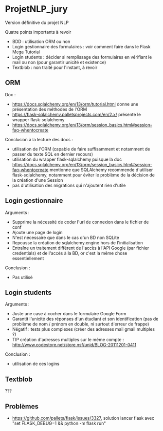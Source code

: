 # ProjetNLP_jury
Version définitive du projet NLP

Quatre points importants à revoir

* BDD : utilisation ORM ou non
* Login gestionnaire des formulaires : voir comment faire dans le Flask Mega Tutorial
* Login students : décider si remplissage des formulaires en vérifiant le mail ou non (pour garantir unicité et existence)
* Textblob : non traité pour l'instant, à revoir

## ORM
Doc : 
* https://docs.sqlalchemy.org/en/13/orm/tutorial.html donne une présentation des méthodes de l'ORM
* https://flask-sqlalchemy.palletsprojects.com/en/2.x/ présente le wrapper flask-sqlalchemy
* https://docs.sqlalchemy.org/en/13/orm/session_basics.html#session-faq-whentocreate

Conclusion à la lecture des docs :
* utilisation de l'ORM (capable de faire suffisamment et notamment de passer du texte SQL en dernier recours)
* utilisation du wrapper flask-sqlalchemy puisque la doc
https://docs.sqlalchemy.org/en/13/orm/session_basics.html#session-faq-whentocreate 
mentionne que SQLAlchemy recommende d'utiliser flask-sqlalchemy, notamment pour éviter le 
problème de la décision de la création d'une Session
* pas d'utilisation des migrations qui n'ajoutent rien d'utile

## Login gestionnaire
Arguments :
* Supprime la nécessité de coder l'url de connexion dans le fichier de conf
* Ajoute une page de login
* N'est nécessaire que dans le cas d'un BD non SQLite
* Repousse la création de sqlalchemy.engine hors de l'initialisation
* Entraîne un traitement différent de l'accès à l'API Google (par fichier
 credentials) et de l'accès à la BD, or c'est la même chose essentiellement

Conclusion :
* Pas utilisé

## Login students
Arguments :
* Juste une case à cocher dans le formulaire Google Form
* Garantit l'unicité des réponses d'un étudiant et son identification 
(pas de problème de nom / prénom en double, ni surtout d'erreur de frappe)
* Négatif : tests plus complexes (créer des adresses mail gmail multiples ?)
* TIP création d'adresses multiples sur le même compte : 
http://www.codestore.net/store.nsf/unid/BLOG-20111201-0411

Conclusion :
* utilisation de ces logins

## Textblob

???

## Problèmes

* https://github.com/pallets/flask/issues/3327, solution lancer flask
avec "set FLASK_DEBUG=1 && python -m flask run"